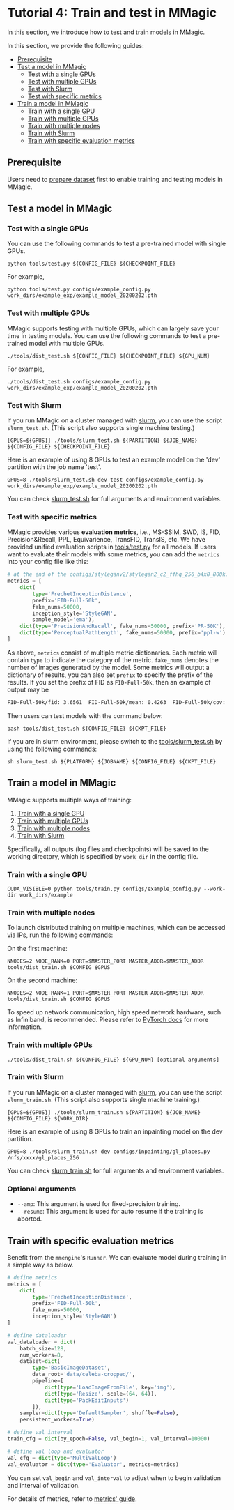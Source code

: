 # Tutorial 4: Train and test in MMagic

In this section, we introduce how to test and train models in MMagic.

In this section, we provide the following guides:

- [Prerequisite](#prerequisite)
- [Test a model in MMagic](#test-a-model-in-mmagic)
  - [Test with a single GPUs](#test-with-a-single-gpus)
  - [Test with multiple GPUs](#test-with-multiple-gpus)
  - [Test with Slurm](#test-with-slurm)
  - [Test with specific metrics](#test-with-specific-metrics)
- [Train a model in MMagic](#train-a-model-in-mmagic)
  - [Train with a single GPU](#train-with-a-single-gpu)
  - [Train with multiple GPUs](#train-with-multiple-gpus)
  - [Train with multiple nodes](#train-with-multiple-nodes)
  - [Train with Slurm](#train-with-slurm)
  - [Train with specific evaluation metrics](#train-with-specific-evaluation-metrics)

## Prerequisite

Users need to [prepare dataset](../user_guides/dataset_prepare.md) first to enable training and testing models in MMagic.

## Test a model in MMagic

### Test with a single GPUs

You can use the following commands to test a pre-trained model with single GPUs.

```shell
python tools/test.py ${CONFIG_FILE} ${CHECKPOINT_FILE}
```

For example,

```shell
python tools/test.py configs/example_config.py work_dirs/example_exp/example_model_20200202.pth
```

### Test with multiple GPUs

MMagic supports testing with multiple GPUs,
which can largely save your time in testing models.
You can use the following commands to test a pre-trained model with multiple GPUs.

```shell
./tools/dist_test.sh ${CONFIG_FILE} ${CHECKPOINT_FILE} ${GPU_NUM}
```

For example,

```shell
./tools/dist_test.sh configs/example_config.py work_dirs/example_exp/example_model_20200202.pth
```

### Test with Slurm

If you run MMagic on a cluster managed with [slurm](https://slurm.schedmd.com/), you can use the script `slurm_test.sh`. (This script also supports single machine testing.)

```shell
[GPUS=${GPUS}] ./tools/slurm_test.sh ${PARTITION} ${JOB_NAME} ${CONFIG_FILE} ${CHECKPOINT_FILE}
```

Here is an example of using 8 GPUs to test an example model on the 'dev' partition with the job name 'test'.

```shell
GPUS=8 ./tools/slurm_test.sh dev test configs/example_config.py work_dirs/example_exp/example_model_20200202.pth
```

You can check [slurm_test.sh](../../../tools/slurm_test.sh) for full arguments and environment variables.

### Test with specific metrics

MMagic provides various **evaluation metrics**, i.e., MS-SSIM, SWD, IS, FID, Precision&Recall, PPL, Equivarience, TransFID, TransIS, etc.
We have provided unified evaluation scripts in [tools/test.py](https://github.com/open-mmlab/mmagic/tree/main/tools/test.py) for all models.
If users want to evaluate their models with some metrics, you can add the `metrics` into your config file like this:

```python
# at the end of the configs/styleganv2/stylegan2_c2_ffhq_256_b4x8_800k.py
metrics = [
    dict(
        type='FrechetInceptionDistance',
        prefix='FID-Full-50k',
        fake_nums=50000,
        inception_style='StyleGAN',
        sample_model='ema'),
    dict(type='PrecisionAndRecall', fake_nums=50000, prefix='PR-50K'),
    dict(type='PerceptualPathLength', fake_nums=50000, prefix='ppl-w')
]
```

As above, `metrics` consist of multiple metric dictionaries. Each metric will contain `type` to indicate the category of the metric. `fake_nums` denotes the number of images generated by the model. Some metrics will output a dictionary of results, you can also set `prefix`  to specify the prefix of the results.
If you set the prefix of FID as `FID-Full-50k`, then an example of output may be

```bash
FID-Full-50k/fid: 3.6561  FID-Full-50k/mean: 0.4263  FID-Full-50k/cov: 3.2298
```

Then users can test models with the command below:

```shell
bash tools/dist_test.sh ${CONFIG_FILE} ${CKPT_FILE}
```

If you are in slurm environment, please switch to the [tools/slurm_test.sh](https://github.com/open-mmlab/mmagic/tree/main/tools/slurm_test.sh) by using the following commands:

```shell
sh slurm_test.sh ${PLATFORM} ${JOBNAME} ${CONFIG_FILE} ${CKPT_FILE}
```

## Train a model in MMagic

MMagic supports multiple ways of training:

1. [Train with a single GPU](#train-with-a-single-gpu)
2. [Train with multiple GPUs](#train-with-multiple-gpus)
3. [Train with multiple nodes](#train-with-multiple-nodes)
4. [Train with Slurm](#train-with-slurm)

Specifically, all outputs (log files and checkpoints) will be saved to the working directory,
which is specified by `work_dir` in the config file.

### Train with a single GPU

```shell
CUDA_VISIBLE=0 python tools/train.py configs/example_config.py --work-dir work_dirs/example
```

### Train with multiple nodes

To launch distributed training on multiple machines, which can be accessed via IPs, run the following commands:

On the first machine:

```shell
NNODES=2 NODE_RANK=0 PORT=$MASTER_PORT MASTER_ADDR=$MASTER_ADDR tools/dist_train.sh $CONFIG $GPUS
```

On the second machine:

```shell
NNODES=2 NODE_RANK=1 PORT=$MASTER_PORT MASTER_ADDR=$MASTER_ADDR tools/dist_train.sh $CONFIG $GPUS
```

To speed up network communication, high speed network hardware, such as Infiniband, is recommended.
Please refer to [PyTorch docs](https://pytorch.org/docs/1.11/distributed.html#launch-utility) for more information.

### Train with multiple GPUs

```shell
./tools/dist_train.sh ${CONFIG_FILE} ${GPU_NUM} [optional arguments]
```

### Train with Slurm

If you run MMagic on a cluster managed with [slurm](https://slurm.schedmd.com/), you can use the script `slurm_train.sh`. (This script also supports single machine training.)

```shell
[GPUS=${GPUS}] ./tools/slurm_train.sh ${PARTITION} ${JOB_NAME} ${CONFIG_FILE} ${WORK_DIR}
```

Here is an example of using 8 GPUs to train an inpainting model on the dev partition.

```shell
GPUS=8 ./tools/slurm_train.sh dev configs/inpainting/gl_places.py /nfs/xxxx/gl_places_256
```

You can check [slurm_train.sh](https://github.com/open-mmlab/mmagic/blob/master/tools/slurm_train.sh) for full arguments and environment variables.

### Optional arguments

- `--amp`: This argument is used for fixed-precision training.
- `--resume`: This argument is used for auto resume if the training is aborted.

## Train with specific evaluation metrics

Benefit from the `mmengine`'s `Runner`. We can evaluate model during training in a simple way as below.

```python
# define metrics
metrics = [
    dict(
        type='FrechetInceptionDistance',
        prefix='FID-Full-50k',
        fake_nums=50000,
        inception_style='StyleGAN')
]

# define dataloader
val_dataloader = dict(
    batch_size=128,
    num_workers=8,
    dataset=dict(
        type='BasicImageDataset',
        data_root='data/celeba-cropped/',
        pipeline=[
            dict(type='LoadImageFromFile', key='img'),
            dict(type='Resize', scale=(64, 64)),
            dict(type='PackEditInputs')
        ]),
    sampler=dict(type='DefaultSampler', shuffle=False),
    persistent_workers=True)

# define val interval
train_cfg = dict(by_epoch=False, val_begin=1, val_interval=10000)

# define val loop and evaluator
val_cfg = dict(type='MultiValLoop')
val_evaluator = dict(type='Evaluator', metrics=metrics)
```

You can set `val_begin` and `val_interval` to adjust when to begin validation and interval of validation.

For details of metrics, refer to [metrics' guide](./metrics.md).
